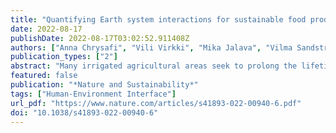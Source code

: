 ```yaml
---
title: "Quantifying Earth system interactions for sustainable food production via expert elicitation"
date: 2022-08-17
publishDate: 2022-08-17T03:02:52.911408Z
authors: ["Anna Chrysafi", "Vili Virkki", "Mika Jalava", "Vilma Sandström", "Johannes Piipponen", "Miina Porkka", "Steven J. Lade", "Kelsey La Mere", "Lan Wang-Erlandsson", "Laura Scherer", "Lauren S. Andersen", "Elena Bennett", "Kate A.Brauman", "Gregory S. Cooper", "Adriana De Palma", "Petra Döll", "Andrea S. Downing", "Timothy C. DuBois", "Ingo Fetzer", "Elizabeth A. Fulton", "Dieter Gerten", "Hadi Jaafar", "Jonas Jägermeyr", "Fernando Jaramillo", "Martin Jung", "Helena Kahiluoto", "Luis Lassaletta", "Anson W. Mackay", "Daniel Mason-D’Croz", "Mesfin M. Mekonnen", "Kirsty L. Nash", "Amandine V. Pastor", "Navin Ramankutty", "Brad Ridoutt", "Stefan Siebert", "Benno I.Simmons", "Arie Staal", "Zhongxiao Sun", "Arne Tobian", "Arkaitz Usubiaga-Liaño", "Ruud J. van der Ent", "Arnout van Soesbergen", "Peter H. Verburg", "Yoshihide Wada", "Matti Kummu"]
publication_types: ["2"]
abstract: "Many irrigated agricultural areas seek to prolong the lifetime of their groundwater resources by reducing pumping. However, it is unclear how lagged responses, such as reduced groundwater recharge caused by more efficient irrigation, may impact the long-term effectiveness of conservation initiatives. Here, we use a variably saturated, simplified surrogate groundwater model to: (a) analyze aquifer responses to pumping reductions, (b) quantify time lags between reductions and groundwater level responses, and (c) identify the physical controls on lagged responses. We explore a range of plausible model parameters for an area of the High Plains aquifer (USA) where stakeholder-driven conservation has slowed groundwater depletion. We identify two types of lagged responses that reduce the long-term effectiveness of groundwater conservation, recharge-dominated and lateral-flow-dominated, with vertical hydraulic conductivity (KZ) the major controlling variable. When high KZ allows percolation to reach the aquifer, more efficient irrigation reduces groundwater recharge. By contrast, when low KZ impedes vertical flow, short term changes in recharge are negligible, but pumping reductions alter the lateral flow between the groundwater conservation area and the surrounding regions (lateral-flow-dominated response). For the modeled area, we found that a pumping reduction of 30% resulted in median usable lifetime extensions of 20 or 25 years, depending on the dominant lagged response mechanism (recharge- vs. lateral-flow-dominated). These estimates are far shorter than estimates that do not account for lagged responses. Results indicate that conservation-based pumping reductions can extend aquifer lifetimes, but lagged responses can create a sizable difference between the initially perceived and actual long-term effectiveness."
featured: false
publication: "*Nature and Sustainability*"
tags: ["Human-Environment Interface"]
url_pdf: "https://www.nature.com/articles/s41893-022-00940-6.pdf"
doi: "10.1038/s41893-022-00940-6"
---
```


